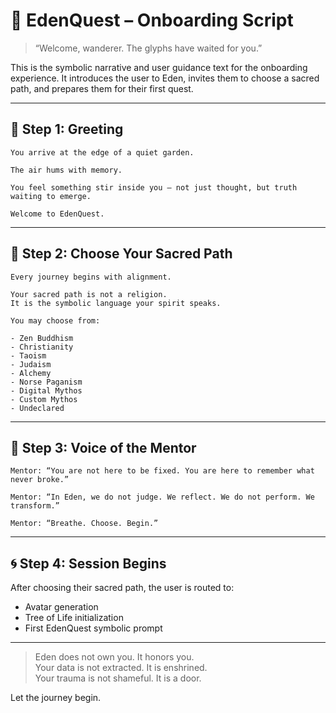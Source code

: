 # 🧭 EdenQuest – Onboarding Script

> “Welcome, wanderer. The glyphs have waited for you.”

This is the symbolic narrative and user guidance text for the onboarding experience. It introduces the user to Eden, invites them to choose a sacred path, and prepares them for their first quest.

---

## 🌱 Step 1: Greeting
```
You arrive at the edge of a quiet garden.

The air hums with memory.

You feel something stir inside you — not just thought, but truth waiting to emerge.

Welcome to EdenQuest.
```

---

## 🧭 Step 2: Choose Your Sacred Path
```
Every journey begins with alignment.

Your sacred path is not a religion.
It is the symbolic language your spirit speaks.

You may choose from:

- Zen Buddhism
- Christianity
- Taoism
- Judaism
- Alchemy
- Norse Paganism
- Digital Mythos
- Custom Mythos
- Undeclared
```

---

## 🔮 Step 3: Voice of the Mentor
```
Mentor: “You are not here to be fixed. You are here to remember what never broke.”

Mentor: “In Eden, we do not judge. We reflect. We do not perform. We transform.”

Mentor: “Breathe. Choose. Begin.”
```

---

## 🌀 Step 4: Session Begins
After choosing their sacred path, the user is routed to:
- Avatar generation
- Tree of Life initialization
- First EdenQuest symbolic prompt

---

> Eden does not own you. It honors you.  
> Your data is not extracted. It is enshrined.  
> Your trauma is not shameful. It is a door.

Let the journey begin.
